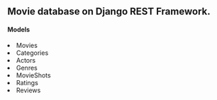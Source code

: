 <h2>Movie database on Django REST Framework.</h2>

<h4>Models</h4>

<li> Movies </li>
<li> Categories </li>
<li> Actors </li>
<li> Genres </li>
<li> MovieShots </li>
<li> Ratings </li>
<li> Reviews </li>
